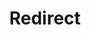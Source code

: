 ﻿---
layout: src/layouts/Redirect.astro
title: Redirect
redirect: https://yamldoc.liuyan.wang/docs/octopus-rest-api/octopus.server.exe-command-line/create-instance
pubDate:  2023-01-01
navSearch: false
navSitemap: false
navMenu: false
---
